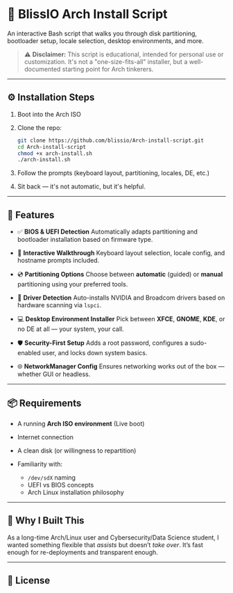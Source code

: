 # 🚀 BlissIO Arch Install Script

An interactive Bash script that walks you through disk partitioning, bootloader setup, locale selection, desktop environments, and more.

> ⚠️ **Disclaimer:** This script is educational, intended for personal use or customization. It's not a "one-size-fits-all" installer, but a well-documented starting point for Arch tinkerers.

---

## ⚙️ Installation Steps

1. Boot into the Arch ISO
2. Clone the repo:

   ```bash
   git clone https://github.com/blissio/Arch-install-script.git
   cd Arch-install-script
   chmod +x arch-install.sh
   ./arch-install.sh
   ```
3. Follow the prompts (keyboard layout, partitioning, locales, DE, etc.)
4. Sit back — it's not automatic, but it's helpful.

---

## 🧩 Features

* ✅ **BIOS & UEFI Detection**
  Automatically adapts partitioning and bootloader installation based on firmware type.

* 🧠 **Interactive Walkthrough**
  Keyboard layout selection, locale config, and hostname prompts included.

* 💿 **Partitioning Options**
  Choose between **automatic** (guided) or **manual** partitioning using your preferred tools.

* 🔧 **Driver Detection**
  Auto-installs NVIDIA and Broadcom drivers based on hardware scanning via `lspci`.

* 💻 **Desktop Environment Installer**
  Pick between **XFCE**, **GNOME**, **KDE**, or no DE at all — your system, your call.

* 🛡️ **Security-First Setup**
  Adds a root password, configures a sudo-enabled user, and locks down system basics.

* 🌐 **NetworkManager Config**
  Ensures networking works out of the box — whether GUI or headless.

---

## 📦 Requirements

* A running **Arch ISO environment** (Live boot)
* Internet connection
* A clean disk (or willingness to repartition)
* Familiarity with:

  * `/dev/sdX` naming
  * UEFI vs BIOS concepts
  * Arch Linux installation philosophy

---

## 🤖 Why I Built This

As a long-time Arch/Linux user and Cybersecurity/Data Science student, I wanted something flexible that *assists* but doesn’t *take over*. It’s fast enough for re-deployments and transparent enough.

---

## 📜 License

